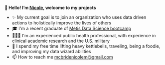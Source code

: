 <b>🌸 Hello! I’m [Nicole](https://www.linkedin.com/in/nicole-michelle-mcbride/), welcome to my projects</b>
- ✨ My current goal is to join an organization who uses data driven actions to holistically improve the lives of others
- 🎓 I'm a recent graduate of [Metis Data Science bootcamp](https://www.thisismetis.com/bootcamps/online-data-science-bootcamp)
- 👩🏽‍💻 I'm an experienced public health professional, with experience in clinical academic research and the U.S. military
- 🗾 I spend my free time lifting heavy kettlebells, traveling, being a foodie, and improving my data wizard abilities
- 📫 How to reach me mcbridenicolem@gmail.com
